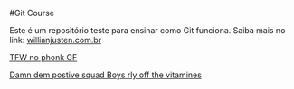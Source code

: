 #Git Course

Este é um repositório teste para ensinar como Git funciona.
Saiba mais no link: [willianjusten.com.br](https://willianjusten.com.br)

[TFW no phonk GF](https://www.last.fm/user/izuguchi)

[Damn dem postive squad Boys rly off the vitamines](https://www.youtube.com/watch?v=Du5b3yx-_tk)
